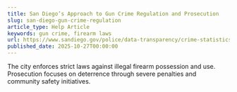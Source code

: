 ```yaml
---
title: San Diego’s Approach to Gun Crime Regulation and Prosecution
slug: san-diego-gun-crime-regulation
article_type: Help Article
keywords: gun crime, firearm laws
url: https://www.sandiego.gov/police/data-transparency/crime-statistics/annual-crime-reports
published_date: 2025-10-27T00:00:00
---
```


The city enforces strict laws against illegal firearm possession and use. Prosecution focuses on deterrence through severe penalties and community safety initiatives.